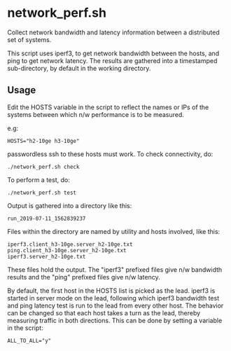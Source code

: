 # network_perf.sh
Collect network bandwidth and latency information between a distributed set of systems.

This script uses iperf3, to get network bandwidth between the hosts,
and ping to get network latency.  The results are gathered into a
timestamped sub-directory, by default in the working directory.

## Usage

Edit the HOSTS variable in the script to reflect the names or IPs of
the systems between which n/w performance is to be measured. 

e.g:
```
HOSTS="h2-10ge h3-10ge"
```

passwordless ssh to these hosts must work. To check connectivity, do:

```
./network_perf.sh check
```

To perform a test, do:

```
./network_perf.sh test
```

Output is gathered into a directory like this: 
```
run_2019-07-11_1562839237
```

Files within the directory are named by utility and hosts involved, like this: 
```
iperf3.client_h3-10ge.server_h2-10ge.txt
ping.client_h3-10ge.server_h2-10ge.txt
iperf3.server_h2-10ge.txt
```

These files hold the output. The "iperf3" prefixed files give n/w
bandwidth results and the "ping" prefixed files give n/w latency.

By default, the first host in the HOSTS list is picked as the lead.
iperf3 is started in server mode on the lead, following which iperf3
bandwidth test and ping latency test is run to the lead from every
other host. The behavior can be changed so that each host takes a turn
as the lead, thereby measuring traffic in both directions. This can be
done by setting a variable in the script:
```
ALL_TO_ALL="y"
```

